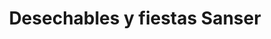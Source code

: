 ---
title: "Desechables y fiestas Sanser"
url: /tlalnepantla/desechables-y-fiestas-sanser/
shop: general
---